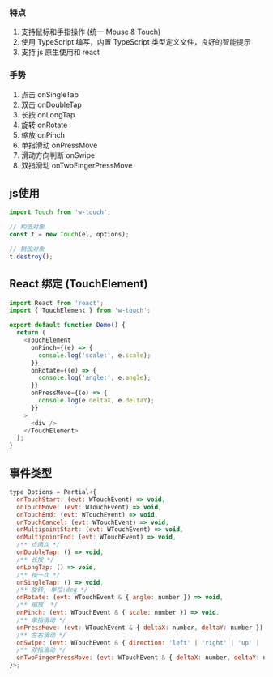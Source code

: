 ### 特点

1. 支持鼠标和手指操作 (统一 Mouse & Touch)
2. 使用 TypeScript 编写，内置 TypeScript 类型定义文件，良好的智能提示
3. 支持 js 原生使用和 react

### 手势

1. 点击 onSingleTap
2. 双击 onDoubleTap
3. 长按 onLongTap
4. 旋转 onRotate
5. 缩放 onPinch
6. 单指滑动 onPressMove
7. 滑动方向判断 onSwipe
8. 双指滑动 onTwoFingerPressMove

## js使用

```js
import Touch from 'w-touch';

// 构造对象
const t = new Touch(el, options);

// 销毁对象
t.destroy();
```

## React 绑定 (TouchElement)

```js
import React from 'react';
import { TouchElement } from 'w-touch';

export default function Demo() {
  return (
    <TouchElement
      onPinch={(e) => {
        console.log('scale:', e.scale);
      }}
      onRotate={(e) => {
        console.log('angle:', e.angle);
      }}
      onPressMove={(e) => {
        console.log(e.deltaX, e.deltaY);
      }}
    >
      <div />
    </TouchElement>
  );
}
```

## 事件类型

```js
type Options = Partial<{
  onTouchStart: (evt: WTouchEvent) => void,
  onTouchMove: (evt: WTouchEvent) => void,
  onTouchEnd: (evt: WTouchEvent) => void,
  onTouchCancel: (evt: WTouchEvent) => void,
  onMultipointStart: (evt: WTouchEvent) => void,
  onMultipointEnd: (evt: WTouchEvent) => void,
  /** 点两次 */
  onDoubleTap: () => void,
  /** 长按 */
  onLongTap: () => void,
  /** 按一次 */
  onSingleTap: () => void,
  /** 旋转, 单位:deg */
  onRotate: (evt: WTouchEvent & { angle: number }) => void,
  /** 缩放  */
  onPinch: (evt: WTouchEvent & { scale: number }) => void,
  /** 单指滑动 */
  onPressMove: (evt: WTouchEvent & { deltaX: number, deltaY: number }) => void,
  /** 左右滑动 */
  onSwipe: (evt: WTouchEvent & { direction: 'left' | 'right' | 'up' | 'down' }) => void,
  /** 双指滑动 */
  onTwoFingerPressMove: (evt: WTouchEvent & { deltaX: number, deltaY: number }) => void,
}>;
```
